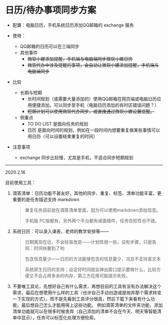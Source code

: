 # 日历/待办事项同步方案

- 配置：电脑日历，手机系统日历添加QQ邮箱的 exchange 服务
- 使用：
    - QQ邮箱的日历可以在三端同步
    - 其他事件
        - ~~微软小娜添加提醒，手机端与电脑端同步微软小娜日历~~
        - ~~微软代办中涉及提醒的事项，会自动让微软小娜添加提醒，手机端与电脑端同步~~
- 比较
    - 长期与短期
        - 长时间规划（或需要大量添加的）使用QQ邮箱在网页端或电脑日历应用便捷添加，可以同步至手机（电脑日历添加的有时区错误问题？）
        - ~~短期计划可以使用微软代办同步，或直接通过微软小娜设置提醒。~~
    - 侧重点
        - TO DO LIST 是面向任务的规划
        - 日历 是面向时间的规划，例如在一段时间内想要重复做某些事情可以用日历（可以设置结束重复的时间）
- 注意事项

    - exchange 同步比较慢，尤其是手机，不适合同步短期规划

---

2020.2.16

目前使用工具：

1. 滴答清单：日历功能不甚友好，其他的同步、重复、标签、清单功能丰富，更重要的是任务描述支持 markdown

   > 重复任务目前放在滴答清单里面，因为可以使用markdown添加信息。
   >
   > 手机版 PC版都有，另外两个平台都有桌面插件，任务告知性也不错。

2. 系统日历：可以录入课表，老师的教学安排等——

   > 日期离现在远，不会轻易改变——计划性弱一些，没有步骤，只是告知：时间快要到了哟
   >
   > 包含信息量少——日历的方法能够包含的信息量少，况且不支持富文本
   >
   > 系统原生日历的支持：设定好时间就会弹出窗口提示要做什么，比较方便又不会占用多余的内存，第三方应用可能提示失败。

3. 不要唯工具论，先想好自己有什么需求，再想目前的工具有没有办法解决这个需求，最后在想使用什么样的工具（也许自己手动创造或是抛弃那个需求转变一下实现的方式）。而不是先看到工具评分很高，然后下载下来看有什么功能，最后想自己怎么才能用得上这些功能。
   例如滴答清单的文件夹功能、添加清单功能就可以在很多时候舍弃（自己添加的清单不会在今天、明天等智能清单中显示），任务可以标签化处理方便检索。
